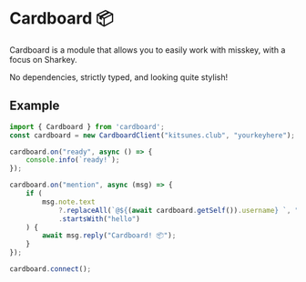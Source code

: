 # Cardboard 📦
Cardboard is a module that allows you to easily work with misskey, with a focus on Sharkey. 

No dependencies, strictly typed, and looking quite stylish!

## Example
```js
import { Cardboard } from 'cardboard';
const cardboard = new CardboardClient("kitsunes.club", "yourkeyhere");

cardboard.on("ready", async () => {
    console.info(`ready!`);
});

cardboard.on("mention", async (msg) => {
    if (
        msg.note.text
            ?.replaceAll(`@${(await cardboard.getSelf()).username} `, "")
            .startsWith("hello")
    ) {
        await msg.reply("Cardboard! 📦");
    }
});

cardboard.connect();
```